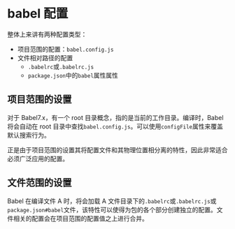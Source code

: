 # babel 配置

整体上来讲有两种配置类型：
- 项目范围的配置：`babel.config.js`
- 文件相对路径的配置
    - `.babelrc`或`.babelrc.js`
    - `package.json`中的`babel`属性属性

## 项目范围的设置

对于 Babel7.x，有一个 root 目录概念，指的是当前的工作目录。编译时，Babel 将会自动在 root 目录中查找`babel.config.js`。可以使用`configFile`属性来覆盖默认搜索行为。

正是由于项目范围的设置其将配置文件和其物理位置相分离的特性，因此非常适合必须广泛应用的配置。

## 文件范围的设置

Babel 在编译文件 A 时，将会加载 A 文件目录下的`.babelrc`或`.babelrc.js`或`package.json#babel`文件，该特性可以使得为包的各个部分创建独立的配置。文件相关的配置会在项目范围的配置值之上进行合并。



